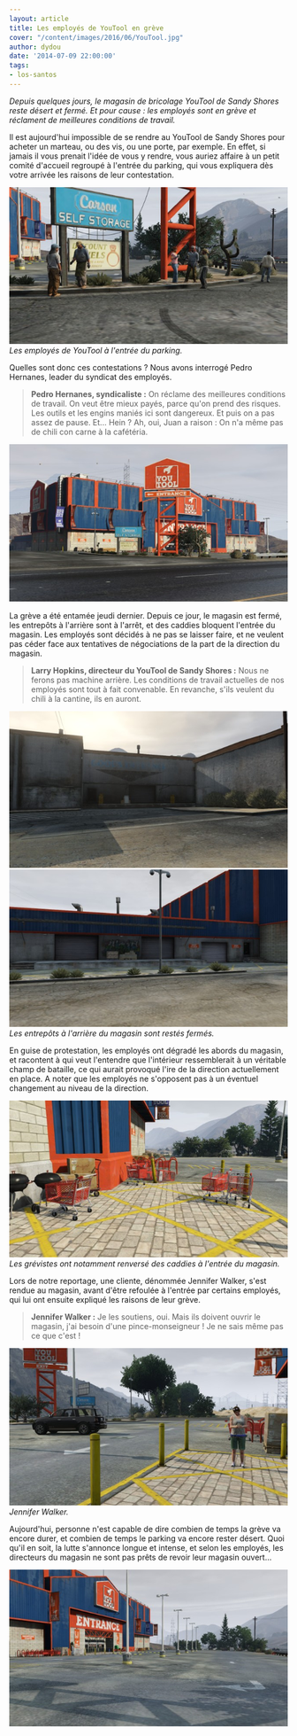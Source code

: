```yaml
---
layout: article
title: Les employés de YouTool en grève
cover: "/content/images/2016/06/YouTool.jpg"
author: dydou
date: '2014-07-09 22:00:00'
tags:
- los-santos
---
```


_Depuis quelques jours, le magasin de bricolage YouTool de Sandy Shores reste désert et fermé. Et pour cause : les employés sont en grève et réclament de meilleures conditions de travail._

Il est aujourd'hui impossible de se rendre au YouTool de Sandy Shores pour acheter un marteau, ou des vis, ou une porte, par exemple. En effet, si jamais il vous prenait l'idée de vous y rendre, vous auriez affaire à un petit comité d'accueil regroupé à l'entrée du parking, qui vous expliquera dès votre arrivée les raisons de leur contestation.

![Les employés de YouTool à l'entrée du parking.](/content/images/2016/06/YouTool2.jpg)
_Les employés de YouTool à l'entrée du parking._

Quelles sont donc ces contestations ? Nous avons interrogé Pedro Hernanes, leader du syndicat des employés.

> **Pedro Hernanes, syndicaliste :** On réclame des meilleures conditions de travail. On veut être mieux payés, parce qu'on prend des risques. Les outils et les engins maniés ici sont dangereux. Et puis on a pas assez de pause. Et... Hein ? Ah, oui, Juan a raison : On n'a même pas de chili con carne à la cafétéria.

![](/content/images/2016/06/YouTool_0.jpg)

La grève a été entamée jeudi dernier. Depuis ce jour, le magasin est fermé, les entrepôts à l'arrière sont à l'arrêt, et des caddies bloquent l'entrée du magasin. Les employés sont décidés à ne pas se laisser faire, et ne veulent pas céder face aux tentatives de négociations de la part de la direction du magasin.

> **Larry Hopkins, directeur du YouTool de Sandy Shores :** Nous ne ferons pas machine arrière. Les conditions de travail actuelles de nos employés sont tout à fait convenable. En revanche, s'ils veulent du chili à la cantine, ils en auront.

![](/content/images/2016/06/YouTool3.jpg)
![Les entrepôts à l'arrière du magasin sont restés fermés.](/content/images/2016/06/YouTool4.jpg)
_Les entrepôts à l'arrière du magasin sont restés fermés._

En guise de protestation, les employés ont dégradé les abords du magasin, et racontent à qui veut l'entendre que l'intérieur ressemblerait à un véritable champ de bataille, ce qui aurait provoqué l'ire de la direction actuellement en place. A noter que les employés ne s'opposent pas à un éventuel changement au niveau de la direction.

![Les grévistes ont notamment renversé des caddies à l'entrée du magasin.](/content/images/2016/06/YouTool7.jpg)
_Les grévistes ont notamment renversé des caddies à l'entrée du magasin._

Lors de notre reportage, une cliente, dénommée Jennifer Walker, s'est rendue au magasin, avant d'être refoulée à l'entrée par certains employés, qui lui ont ensuite expliqué les raisons de leur grève.

> **Jennifer Walker :** Je les soutiens, oui. Mais ils doivent ouvrir le magasin, j'ai besoin d'une pince-monseigneur ! Je ne sais même pas ce que c'est !

![Jennifer Walker.](/content/images/2016/06/YouTool6.jpg)
_Jennifer Walker._

Aujourd'hui, personne n'est capable de dire combien de temps la grève va encore durer, et combien de temps le parking va encore rester désert. Quoi qu'il en soit, la lutte s'annonce longue et intense, et selon les employés, les directeurs du magasin ne sont pas prêts de revoir leur magasin ouvert...

![](/content/images/2016/06/YouTool5.jpg)